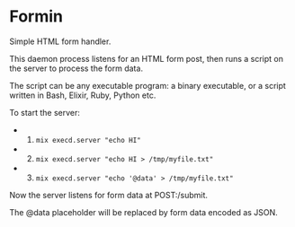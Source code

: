 # Formin 

Simple HTML form handler. 

This daemon process listens for an HTML form post, then runs a script on the
server to process the form data.

The script can be any executable program: a binary executable, or a script
written in Bash, Elixir, Ruby, Python etc.

To start the server: 
- 1) `mix execd.server "echo HI"`
- 2) `mix execd.server "echo HI > /tmp/myfile.txt"`
- 3) `mix execd.server "echo '@data' > /tmp/myfile.txt"` 

Now the server listens for form data at POST:/submit.

The @data placeholder will be replaced by form data encoded as JSON.

